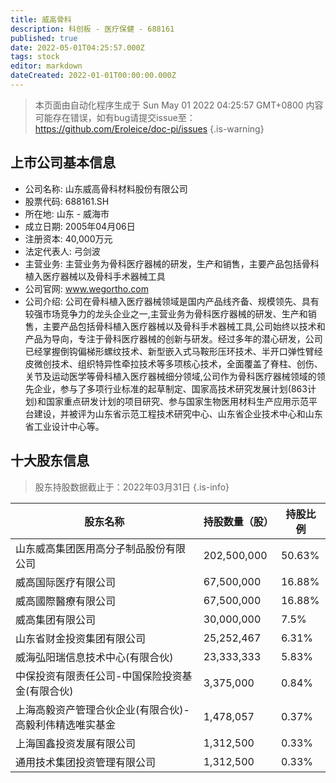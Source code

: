 ```yaml
---
title: 威高骨科
description: 科创板 - 医疗保健 - 688161
published: true
date: 2022-05-01T04:25:57.000Z
tags: stock
editor: markdown
dateCreated: 2022-01-01T00:00:00.000Z
---
```


> 本页面由自动化程序生成于 Sun May 01 2022 04:25:57 GMT+0800
> 内容可能存在错误，如有bug请提交issue至：https://github.com/Eroleice/doc-pi/issues
{.is-warning}

## 上市公司基本信息
- 公司名称: 山东威高骨科材料股份有限公司
- 股票代码: 688161.SH
- 所在地: 山东 - 威海市
- 成立日期: 2005年04月06日
- 注册资本: 40,000万元
- 法定代表人: 弓剑波
- 主营业务: 主营业务为骨科医疗器械的研发，生产和销售，主要产品包括骨科植入医疗器械以及骨科手术器械工具
- 公司官网: www.wegortho.com
- 公司介绍: 公司在骨科植入医疗器械领域是国内产品线齐备、规模领先、具有较强市场竞争力的龙头企业之一,主营业务为骨科医疗器械的研发、生产和销售，主要产品包括骨科植入医疗器械以及骨科手术器械工具,公司始终以技术和产品为导向，专注于骨科医疗器械的创新与研发。经过多年的潜心研发，公司已经掌握倒钩偏梯形螺纹技术、新型嵌入式马鞍形压环技术、半开口弹性臂经皮微创技术、组织特异性牵拉技术等多项核心技术，全面覆盖了脊柱、创伤、关节及运动医学等骨科植入医疗器械细分领域,公司作为骨科医疗器械领域的领先企业，参与了多项行业标准的起草制定、国家高技术研究发展计划(863计划)和国家重点研发计划的项目研究、参与国家生物医用材料生产应用示范平台建设，并被评为山东省示范工程技术研究中心、山东省企业技术中心和山东省工业设计中心等。


## 十大股东信息
> 股东持股数据截止于：2022年03月31日
{.is-info}

| 股东名称 | 持股数量（股） | 持股比例 |
| --- | --- | --- |
| 山东威高集团医用高分子制品股份有限公司 | 202,500,000 | 50.63% |
| 威高国际医疗有限公司 | 67,500,000 | 16.88% |
| 威高國際醫療有限公司 | 67,500,000 | 16.88% |
| 威高集团有限公司 | 30,000,000 | 7.5% |
| 山东省财金投资集团有限公司 | 25,252,467 | 6.31% |
| 威海弘阳瑞信息技术中心(有限合伙) | 23,333,333 | 5.83% |
| 中保投资有限责任公司-中国保险投资基金(有限合伙) | 3,375,000 | 0.84% |
| 上海高毅资产管理合伙企业(有限合伙)-高毅利伟精选唯实基金 | 1,478,057 | 0.37% |
| 上海国鑫投资发展有限公司 | 1,312,500 | 0.33% |
| 通用技术集团投资管理有限公司 | 1,312,500 | 0.33% |




